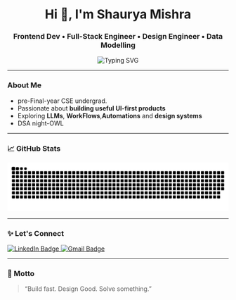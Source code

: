 <h1 align="center">Hi 👋, I'm Shaurya Mishra</h1>
<h3 align="center">Frontend Dev • Full-Stack Engineer • Design Engineer • Data Modelling </h3>

<p align="center">
  <img src="https://readme-typing-svg.herokuapp.com?font=Fira+Code&weight=500&size=22&pause=1000&color=00FFD9&center=true&vCenter=true&width=435&lines=Chilling+and+coding.;Full-stack+developer+%F0%9F%92%BB;" alt="Typing SVG" />
</p>

---

###  About Me

-  pre-Final-year CSE undergrad. 
-  Passionate about **building useful UI-first products**  
-  Exploring **LLMs**, **WorkFlows**,**Automations** and **design systems**    
-  DSA night-OWL

---


### 📈 GitHub Stats

  <picture align="center">
    <source media="(prefers-color-scheme: dark)" srcset="https://streak-stats.demolab.com?user=winshaurya&theme=vision-friendly-dark&hide_border=true&date_format=j%20M%5B%20Y%5D" />
    <source media="(prefers-color-scheme: light)" srcset="https://streak-stats.demolab.com?user=winshaurya&theme=buefy&hide_border=true&date_format=j%20M%5B%20Y%5D&currStreakNum=FFB000&currStreakLabel=FFB000" />
<!--     <img align="center" src="https://streak-stats.demolab.com?user=winshaurya&theme=buefy&hide_border=true&date_format=j%20M%5B%20Y%5D&currStreakNum=FFB000&currStreakLabel=FFB000" alt="winshaurya's GitHub Streak" /> -->
  </picture>

<picture>
  <source media="(prefers-color-scheme: dark)" srcset="https://raw.githubusercontent.com/SudoKMaar/SudoKMaar/output/github-snake-dark.svg" />
  <source media="(prefers-color-scheme: light)" srcset="https://raw.githubusercontent.com/SudoKMaar/SudoKMaar/output/github-snake.svg" />
  <img alt="winshaurya's GitHub Contribution Heatmap" src="https://raw.githubusercontent.com/SudoKMaar/SudoKMaar/output/github-snake.svg" />
</picture>


---

### ✨ Let's Connect
<p align="left">
  <a href="https://linkedin.com/in/shaurya-mishra-0b4751204" target="_blank">
    <img src="https://img.shields.io/badge/LinkedIn-%230077B5.svg?&style=for-the-badge&logo=linkedin&logoColor=white" alt="LinkedIn Badge"/>
  </a>
  <a href="mailto:winshaurya9@gmail.com" target="_blank">
    <img src="https://img.shields.io/badge/Email-D14836?style=for-the-badge&logo=gmail&logoColor=white" alt="Gmail Badge"/>
  </a>
</p>

</p>

---

### 🧠 Motto

> “Build fast. Design Good. Solve something.”

